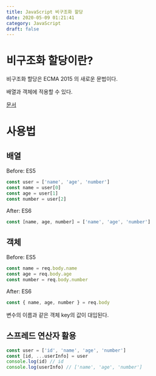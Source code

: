 ```yaml
---
title: JavaScript 비구조화 할당
date: 2020-05-09 01:21:41
category: JavaScript
draft: false
---
```


# 비구조화 할당이란?

비구조화 할당은 ECMA 2015 의 새로운 문법이다.

배열과 객체에 적용할 수 있다.

[문서](https://developer.mozilla.org/ko/docs/Web/JavaScript/Reference/Operators/Destructuring_assignment)

# 사용법

## 배열

Before: ES5

```js
const user = ['name', 'age', 'number']
const name = user[0]
const age = user[1]
const number = user[2]
```

After: ES6

```js
const [name, age, number] = ['name', 'age', 'number']
```

## 객체

Before: ES5

```js
const name = req.body.name
const age = req.body.age
const number = req.body.number
```

After: ES6

```js
const { name, age, number } = req.body
```

변수의 이름과 같은 객체 key의 값이 대입된다.

## 스프레드 연산자 활용

```js
const user = ['id', 'name', 'age', 'number']
const [id, ...userInfo] = user
console.log(id) // id
console.log(userInfo) // ['name', 'age', 'number']
```
